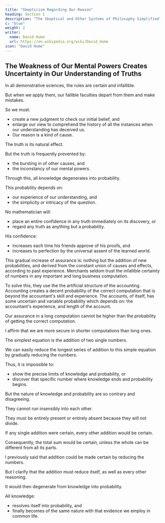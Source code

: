 ```yaml
---
title: "Skepticism Regarding Our Reason"
heading: Section 1
description: "The Skeptical and Other Systems of Philosophy Simplified"
c: "blue"
weight: 2
writer:
  name: David Hume
  url: https://en.wikipedia.org/wiki/David_Hume
icon: "David Hume"
---
```




## The Weakness of Our Mental Powers Creates Uncertainty in Our Understanding of Truths

In all demonstrative sciences, the rules are certain and infallible.

But when we apply them, our fallible faculties depart from them and make mistakes.

So we must:
- create a new judgment to check our initial belief, and
- enlarge our view to comprehend the history of all the instances when our understanding has deceived us.
- Our reason is a kind of cause.

The truth is its natural effect.

But the truth is frequently prevented by:
- the bursting in of other causes, and
- the inconstancy of our mental powers.

Through this, all knowledge degenerates into probability.

This probability depends on:
- our experience of our understanding, and
- the simplicity or intricacy of the question.

No mathematician will:
- place an entire confidence in any truth immediately on its discovery, or
- regard any truth as anything but a probability.

His confidence:
- increases each time his friends approve of his proofs, and
- increases to perfection by the universal assent of the learned world.

This gradual increase of assurance is:
nothing but the addition of new probabilities, and
derived from the constant union of causes and effects, according to past experience.
Merchants seldom trust the infallible certainty of numbers in any important and long business computation.

To solve this, they use the the artificial structure of the accounting.
Accounting creates a decent probability of the correct computation that is beyond the accountant's skill and experience.
The accounts, of itself, has some uncertain and variable probability which depends on:
the accountant's experience, and
length of the account.

Our assurance in a long computation cannot be higher than the probability of getting the correct computation.

I affirm that we are more secure in shorter computations than long ones.

The simplest equation is the addition of two single numbers.

We can easily reduce the longest series of addition to this simple equation by gradually reducing the numbers.

Thus, it is impossible to:
- show the precise limits of knowledge and probability, or
- discover that specific number where knowledge ends and probability begins.

But the nature of knowledge and probability are so contrary and disagreeing.

They cannot run insensibly into each other.

They must be entirely present or entirely absent because they will not divide.

If any single addition were certain, every other addition would be certain.

Consequently, the total sum would be certain, unless the whole can be different from all its parts.

I previously said that addition could be made certain by reducing the numbers.

But I clarify that the addition must reduce itself, as well as every other reasoning.

It would then degenerate from knowledge into probability.

All knowledge:
- resolves itself into probability, and
- finally becomes of the same nature with that evidence we employ in common life.



